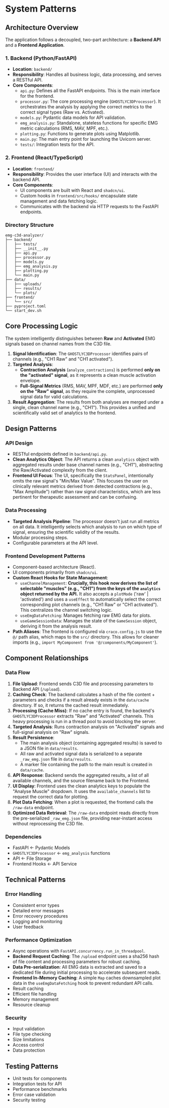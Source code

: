 # System Patterns

## Architecture Overview

The application follows a decoupled, two-part architecture: a **Backend API** and a **Frontend Application**.

### 1. Backend (Python/FastAPI)
- **Location**: `backend/`
- **Responsibility**: Handles all business logic, data processing, and serves a RESTful API.
- **Core Components**:
    - `api.py`: Defines all the FastAPI endpoints. This is the main interface for the frontend.
    - `processor.py`: The core processing engine (`GHOSTLYC3DProcessor`). It orchestrates the analysis by applying the correct metrics to the correct signal types (Raw vs. Activated).
    - `models.py`: Pydantic data models for API validation.
    - `emg_analysis.py`: Standalone, stateless functions for specific EMG metric calculations (RMS, MAV, MPF, etc.).
    - `plotting.py`: Functions to generate plots using Matplotlib.
    - `main.py`: The main entry point for launching the Uvicorn server.
    - `tests/`: Integration tests for the API.

### 2. Frontend (React/TypeScript)
- **Location**: `frontend/`
- **Responsibility**: Provides the user interface (UI) and interacts with the backend API.
- **Core Components**:
    - UI components are built with React and `shadcn/ui`.
    - Custom hooks in `frontend/src/hooks/` encapsulate state management and data fetching logic.
    - Communicates with the backend via HTTP requests to the FastAPI endpoints.

### Directory Structure
```
emg-c3d-analyzer/
├── backend/
│   ├── tests/
│   ├── __init__.py
│   ├── api.py
│   ├── processor.py
│   ├── models.py
│   ├── emg_analysis.py
│   ├── plotting.py
│   └── main.py
├── data/
│   ├── uploads/
│   ├── results/
│   └── plots/
├── frontend/
│   └── src/
├── pyproject.toml
└── start_dev.sh
```

## Core Processing Logic

The system intelligently distinguishes between **Raw** and **Activated** EMG signals based on channel names from the C3D file.

1.  **Signal Identification**: The `GHOSTLYC3DProcessor` identifies pairs of channels (e.g., "CH1 Raw" and "CH1 activated").
2.  **Targeted Analysis**:
    *   **Contraction Analysis** (`analyze_contractions`) is performed **only on the "activated" signal**, as it represents a clean muscle activation envelope.
    *   **Full-Signal Metrics** (RMS, MAV, MPF, MDF, etc.) are performed **only on the "Raw" signal**, as they require the complete, unprocessed signal data for valid calculations.
3.  **Result Aggregation**: The results from both analyses are merged under a single, clean channel name (e.g., "CH1"). This provides a unified and scientifically valid set of analytics to the frontend.

## Design Patterns

### API Design
- RESTful endpoints defined in `backend/api.py`.
- **Clean Analytics Object**: The API returns a clean `analytics` object with aggregated results under base channel names (e.g., "CH1"), abstracting the Raw/Activated complexity from the client.
- **Frontend UI Focus**: The UI, specifically the `StatsPanel`, intentionally omits the raw signal's "Min/Max Value". This focuses the user on clinically relevant metrics derived from detected contractions (e.g., "Max Amplitude") rather than raw signal characteristics, which are less pertinent for therapeutic assessment and can be confusing.

### Data Processing
- **Targeted Analysis Pipeline**: The processor doesn't just run all metrics on all data. It intelligently selects which analysis to run on which type of signal, ensuring the scientific validity of the results.
- Modular processing steps.
- Configurable parameters at the API level.

### Frontend Development Patterns
- Component-based architecture (React).
- UI components primarily from `shadcn/ui`.
- **Custom React Hooks for State Management**:
  - `useChannelManagement`: **Crucially, this hook now derives the list of selectable "muscles" (e.g., "CH1") from the keys of the `analytics` object returned by the API.** It also accepts a `plotMode` ('raw' | 'activated') and uses a `useEffect` to automatically select the correct corresponding plot channels (e.g., "CH1 Raw" or "CH1 activated"). This centralizes the channel switching logic.
  - `useEmgDataFetching`: Manages fetching raw EMG data for plots.
  - `useGameSessionData`: Manages the state of the `GameSession` object, deriving it from the analysis result.
- **Path Aliases**: The frontend is configured via `craco.config.js` to use the `@/` path alias, which maps to the `src/` directory. This allows for cleaner imports (e.g., `import MyComponent from '@/components/MyComponent'`).

## Component Relationships

### Data Flow
1.  **File Upload**: Frontend sends C3D file and processing parameters to Backend API (`/upload`).
2.  **Caching Check**: The backend calculates a hash of the file content + parameters and checks if a result already exists in the `data/cache` directory. If so, it returns the cached result immediately.
3.  **Processing (Cache Miss)**: If no cache entry is found, the backend's `GHOSTLYC3DProcessor` extracts "Raw" and "Activated" channels. This heavy processing is run in a thread pool to avoid blocking the server.
4.  **Targeted Analysis**: Runs contraction analysis on "Activated" signals and full-signal analysis on "Raw" signals.
5.  **Result Persistence**:
    *   The main analysis object (containing aggregated results) is saved to a JSON file in `data/results`.
    *   All raw and activated signal data is serialized to a separate `_raw_emg.json` file in `data/results`.
    *   A marker file containing the path to the main result is created in `data/cache`.
6.  **API Response**: Backend sends the aggregated results, a list of all available channels, and the source filename back to the Frontend.
7.  **UI Display**: Frontend uses the clean analytics keys to populate the "Analyse Muscle" dropdown. It uses the `available_channels` list to request the correct data for plotting.
8.  **Plot Data Fetching**: When a plot is requested, the frontend calls the `/raw-data` endpoint.
9.  **Optimized Data Retrieval**: The `/raw-data` endpoint reads directly from the pre-serialized `_raw_emg.json` file, providing near-instant access without reprocessing the C3D file.

### Dependencies
- FastAPI ← Pydantic Models
- `GHOSTLYC3DProcessor` ← `emg_analysis` functions
- API ← File Storage
- Frontend Hooks ← API Service

## Technical Patterns

### Error Handling
- Consistent error types
- Detailed error messages
- Error recovery procedures
- Logging and monitoring
- User feedback

### Performance Optimization
- Async operations with `FastAPI.concurrency.run_in_threadpool`.
- **Backend Request Caching**: The `/upload` endpoint uses a sha256 hash of file content and processing parameters for robust caching.
- **Data Pre-serialization**: All EMG data is extracted and saved to a dedicated file during initial processing to accelerate subsequent reads.
- **Frontend In-Memory Caching**: A simple `Map` caches downsampled plot data in the `useEmgDataFetching` hook to prevent redundant API calls.
- Result caching
- Efficient file handling
- Memory management
- Resource cleanup

### Security
- Input validation
- File type checking
- Size limitations
- Access control
- Data protection

## Testing Patterns
- Unit tests for components
- Integration tests for API
- Performance benchmarks
- Error case validation
- Security testing 